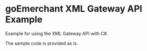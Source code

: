 goEmerchant XML Gateway API Example
==================
Example for using the XML Gateway API with C#.

The sample code is provided as is.